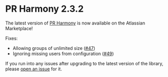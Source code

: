 # PR Harmony 2.3.2

The latest version of [PR Harmony](https://marketplace.atlassian.com/plugins/com.monitorjbl.plugins.pr-harmony/server/overview) is now available on the Atlassian Marketplace!

Fixes:

* Allowing groups of unlimited size ([#47](https://github.com/monitorjbl/pr-harmony/issues/47))
* Ignoring missing users from configuration ([#49](https://github.com/monitorjbl/pr-harmony/issues/49))

If you run into any issues after upgrading to the latest version of the library, please [open an issue](https://github.com/monitorjbl/pr-harmony/issues) for it.